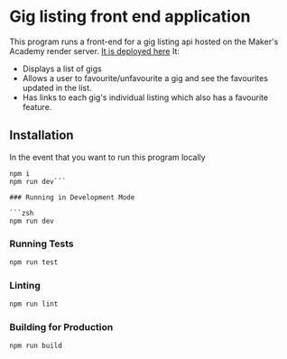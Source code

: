 # Gig listing front end application

This program runs a front-end for a gig listing api hosted on the Maker's Academy render server.
[It is deployed here](https://gig-list.onrender.com/)
It:

-   Displays a list of gigs
-   Allows a user to favourite/unfavourite a gig and see the favourites updated in the list.
-   Has links to each gig's individual listing which also has a favourite feature.

## Installation

In the event that you want to run this program locally

````
npm i
npm run dev```

### Running in Development Mode

```zsh
npm run dev
````

### Running Tests

```zsh
npm run test
```

### Linting

```zsh
npm run lint
```

### Building for Production

```zsh
npm run build
```
